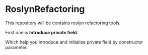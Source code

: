 # RoslynRefactoring
This repository will be contains roslyn refactoring tools.

First one is **Introduce private field**.

Which help you introduce and initialize private field by constructor parameter.

